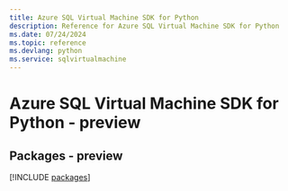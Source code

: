 ```yaml
---
title: Azure SQL Virtual Machine SDK for Python
description: Reference for Azure SQL Virtual Machine SDK for Python
ms.date: 07/24/2024
ms.topic: reference
ms.devlang: python
ms.service: sqlvirtualmachine
---
```

# Azure SQL Virtual Machine SDK for Python - preview
## Packages - preview
[!INCLUDE [packages](sql-virtual-machine-index.md)]